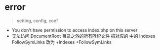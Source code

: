 # error
> setting, config, conf

* You don't have permission to access index.php on this server
* 无法访问 DocumentRoot 目录之外的所有PHP文件
把对应的 中的 Indexes FollowSymLinks 改为 +Indexes +FollowSymLinks